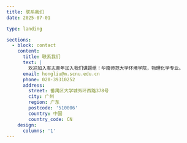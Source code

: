 ```yaml
---
title: 联系我们
date: 2025-07-01

type: landing

sections:
  - block: contact
    content:
      title: 联系我们
      text: |
        欢迎加入有志青年加入我们课题组！华南师范大学环境学院，物理化学专业。
      email: hongliu@m.scnu.edu.cn
      phone: 020-39310252
      address:
        street: 番禺区大学城外环西路378号
        city: 广州
        region: 广东
        postcode: '510006'
        country: 中国
        country_code: CN
    design:
      columns: '1'
---
```

